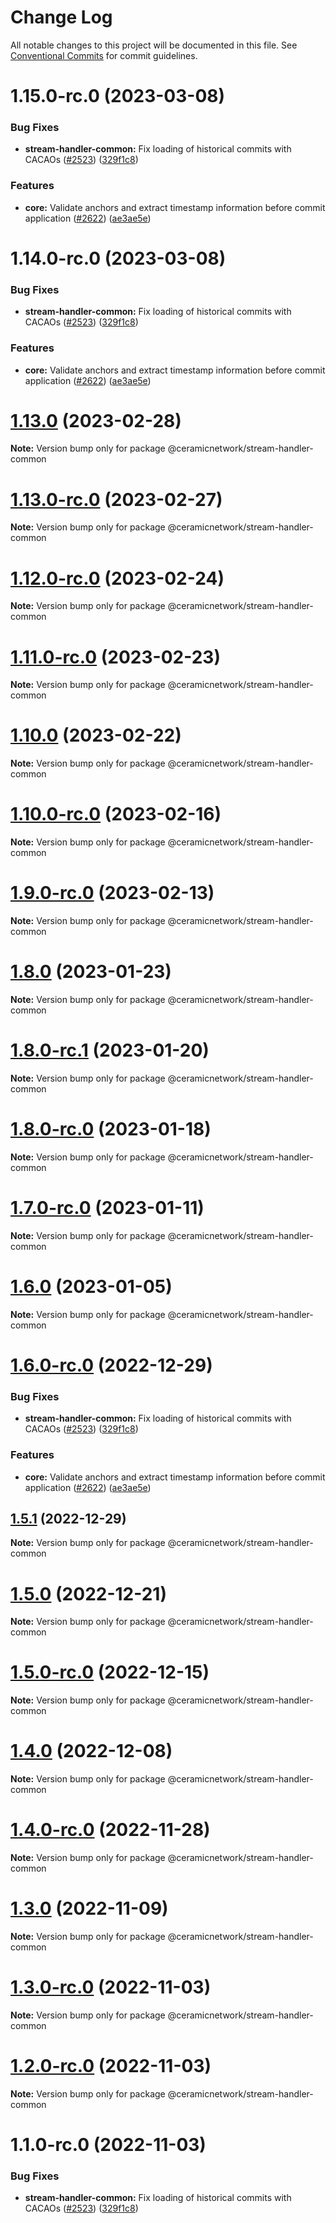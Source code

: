 # Change Log

All notable changes to this project will be documented in this file.
See [Conventional Commits](https://conventionalcommits.org) for commit guidelines.

# 1.15.0-rc.0 (2023-03-08)


### Bug Fixes

* **stream-handler-common:** Fix loading of historical commits with CACAOs ([#2523](https://github.com/ceramicnetwork/js-ceramic/issues/2523)) ([329f1c8](https://github.com/ceramicnetwork/js-ceramic/commit/329f1c8457bd04bf9619fed0bba8f89afabd0b7e))


### Features

* **core:** Validate anchors and extract timestamp information before commit application ([#2622](https://github.com/ceramicnetwork/js-ceramic/issues/2622)) ([ae3ae5e](https://github.com/ceramicnetwork/js-ceramic/commit/ae3ae5e57303f658d6fd3c332b8773ffebf98793))





# 1.14.0-rc.0 (2023-03-08)


### Bug Fixes

* **stream-handler-common:** Fix loading of historical commits with CACAOs ([#2523](https://github.com/ceramicnetwork/js-ceramic/issues/2523)) ([329f1c8](https://github.com/ceramicnetwork/js-ceramic/commit/329f1c8457bd04bf9619fed0bba8f89afabd0b7e))


### Features

* **core:** Validate anchors and extract timestamp information before commit application ([#2622](https://github.com/ceramicnetwork/js-ceramic/issues/2622)) ([ae3ae5e](https://github.com/ceramicnetwork/js-ceramic/commit/ae3ae5e57303f658d6fd3c332b8773ffebf98793))






# [1.13.0](https://github.com/ceramicnetwork/js-ceramic/compare/@ceramicnetwork/stream-handler-common@1.13.0-rc.0...@ceramicnetwork/stream-handler-common@1.13.0) (2023-02-28)

**Note:** Version bump only for package @ceramicnetwork/stream-handler-common





# [1.13.0-rc.0](https://github.com/ceramicnetwork/js-ceramic/compare/@ceramicnetwork/stream-handler-common@1.12.0-rc.0...@ceramicnetwork/stream-handler-common@1.13.0-rc.0) (2023-02-27)

**Note:** Version bump only for package @ceramicnetwork/stream-handler-common





# [1.12.0-rc.0](https://github.com/ceramicnetwork/js-ceramic/compare/@ceramicnetwork/stream-handler-common@1.11.0-rc.0...@ceramicnetwork/stream-handler-common@1.12.0-rc.0) (2023-02-24)

**Note:** Version bump only for package @ceramicnetwork/stream-handler-common





# [1.11.0-rc.0](https://github.com/ceramicnetwork/js-ceramic/compare/@ceramicnetwork/stream-handler-common@1.10.0...@ceramicnetwork/stream-handler-common@1.11.0-rc.0) (2023-02-23)

**Note:** Version bump only for package @ceramicnetwork/stream-handler-common





# [1.10.0](https://github.com/ceramicnetwork/js-ceramic/compare/@ceramicnetwork/stream-handler-common@1.10.0-rc.0...@ceramicnetwork/stream-handler-common@1.10.0) (2023-02-22)

**Note:** Version bump only for package @ceramicnetwork/stream-handler-common





# [1.10.0-rc.0](https://github.com/ceramicnetwork/js-ceramic/compare/@ceramicnetwork/stream-handler-common@1.9.0-rc.0...@ceramicnetwork/stream-handler-common@1.10.0-rc.0) (2023-02-16)

**Note:** Version bump only for package @ceramicnetwork/stream-handler-common





# [1.9.0-rc.0](https://github.com/ceramicnetwork/js-ceramic/compare/@ceramicnetwork/stream-handler-common@1.8.0...@ceramicnetwork/stream-handler-common@1.9.0-rc.0) (2023-02-13)

**Note:** Version bump only for package @ceramicnetwork/stream-handler-common





# [1.8.0](https://github.com/ceramicnetwork/js-ceramic/compare/@ceramicnetwork/stream-handler-common@1.8.0-rc.1...@ceramicnetwork/stream-handler-common@1.8.0) (2023-01-23)

**Note:** Version bump only for package @ceramicnetwork/stream-handler-common





# [1.8.0-rc.1](https://github.com/ceramicnetwork/js-ceramic/compare/@ceramicnetwork/stream-handler-common@1.8.0-rc.0...@ceramicnetwork/stream-handler-common@1.8.0-rc.1) (2023-01-20)

**Note:** Version bump only for package @ceramicnetwork/stream-handler-common





# [1.8.0-rc.0](https://github.com/ceramicnetwork/js-ceramic/compare/@ceramicnetwork/stream-handler-common@1.7.0-rc.0...@ceramicnetwork/stream-handler-common@1.8.0-rc.0) (2023-01-18)

**Note:** Version bump only for package @ceramicnetwork/stream-handler-common





# [1.7.0-rc.0](https://github.com/ceramicnetwork/js-ceramic/compare/@ceramicnetwork/stream-handler-common@1.6.0...@ceramicnetwork/stream-handler-common@1.7.0-rc.0) (2023-01-11)

**Note:** Version bump only for package @ceramicnetwork/stream-handler-common





# [1.6.0](https://github.com/ceramicnetwork/js-ceramic/compare/@ceramicnetwork/stream-handler-common@1.6.0-rc.0...@ceramicnetwork/stream-handler-common@1.6.0) (2023-01-05)

**Note:** Version bump only for package @ceramicnetwork/stream-handler-common





# [1.6.0-rc.0](https://github.com/ceramicnetwork/js-ceramic/compare/@ceramicnetwork/stream-handler-common@1.5.1...@ceramicnetwork/stream-handler-common@1.6.0-rc.0) (2022-12-29)


### Bug Fixes

* **stream-handler-common:** Fix loading of historical commits with CACAOs ([#2523](https://github.com/ceramicnetwork/js-ceramic/issues/2523)) ([329f1c8](https://github.com/ceramicnetwork/js-ceramic/commit/329f1c8457bd04bf9619fed0bba8f89afabd0b7e))


### Features

* **core:** Validate anchors and extract timestamp information before commit application ([#2622](https://github.com/ceramicnetwork/js-ceramic/issues/2622)) ([ae3ae5e](https://github.com/ceramicnetwork/js-ceramic/commit/ae3ae5e57303f658d6fd3c332b8773ffebf98793))





## [1.5.1](https://github.com/ceramicnetwork/js-ceramic/compare/@ceramicnetwork/stream-handler-common@1.5.0...@ceramicnetwork/stream-handler-common@1.5.1) (2022-12-29)

**Note:** Version bump only for package @ceramicnetwork/stream-handler-common





# [1.5.0](https://github.com/ceramicnetwork/js-ceramic/compare/@ceramicnetwork/stream-handler-common@1.5.0-rc.0...@ceramicnetwork/stream-handler-common@1.5.0) (2022-12-21)

**Note:** Version bump only for package @ceramicnetwork/stream-handler-common





# [1.5.0-rc.0](https://github.com/ceramicnetwork/js-ceramic/compare/@ceramicnetwork/stream-handler-common@1.4.0...@ceramicnetwork/stream-handler-common@1.5.0-rc.0) (2022-12-15)

**Note:** Version bump only for package @ceramicnetwork/stream-handler-common





# [1.4.0](https://github.com/ceramicnetwork/js-ceramic/compare/@ceramicnetwork/stream-handler-common@1.4.0-rc.0...@ceramicnetwork/stream-handler-common@1.4.0) (2022-12-08)

**Note:** Version bump only for package @ceramicnetwork/stream-handler-common





# [1.4.0-rc.0](https://github.com/ceramicnetwork/js-ceramic/compare/@ceramicnetwork/stream-handler-common@1.3.0...@ceramicnetwork/stream-handler-common@1.4.0-rc.0) (2022-11-28)

**Note:** Version bump only for package @ceramicnetwork/stream-handler-common





# [1.3.0](https://github.com/ceramicnetwork/js-ceramic/compare/@ceramicnetwork/stream-handler-common@1.3.0-rc.0...@ceramicnetwork/stream-handler-common@1.3.0) (2022-11-09)

**Note:** Version bump only for package @ceramicnetwork/stream-handler-common





# [1.3.0-rc.0](https://github.com/ceramicnetwork/js-ceramic/compare/@ceramicnetwork/stream-handler-common@1.2.0-rc.0...@ceramicnetwork/stream-handler-common@1.3.0-rc.0) (2022-11-03)

**Note:** Version bump only for package @ceramicnetwork/stream-handler-common





# [1.2.0-rc.0](https://github.com/ceramicnetwork/js-ceramic/compare/@ceramicnetwork/stream-handler-common@1.1.0-rc.0...@ceramicnetwork/stream-handler-common@1.2.0-rc.0) (2022-11-03)

**Note:** Version bump only for package @ceramicnetwork/stream-handler-common





# 1.1.0-rc.0 (2022-11-03)


### Bug Fixes

* **stream-handler-common:** Fix loading of historical commits with CACAOs ([#2523](https://github.com/ceramicnetwork/js-ceramic/issues/2523)) ([329f1c8](https://github.com/ceramicnetwork/js-ceramic/commit/329f1c8457bd04bf9619fed0bba8f89afabd0b7e))
